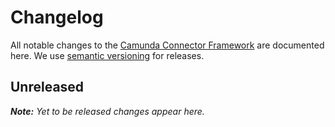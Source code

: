 # Changelog

All notable changes to the [Camunda Connector Framework](https://github.com/camunda/connector-framework) are documented here. We use [semantic versioning](http://semver.org/) for releases.


## Unreleased

___Note:__ Yet to be released changes appear here._
